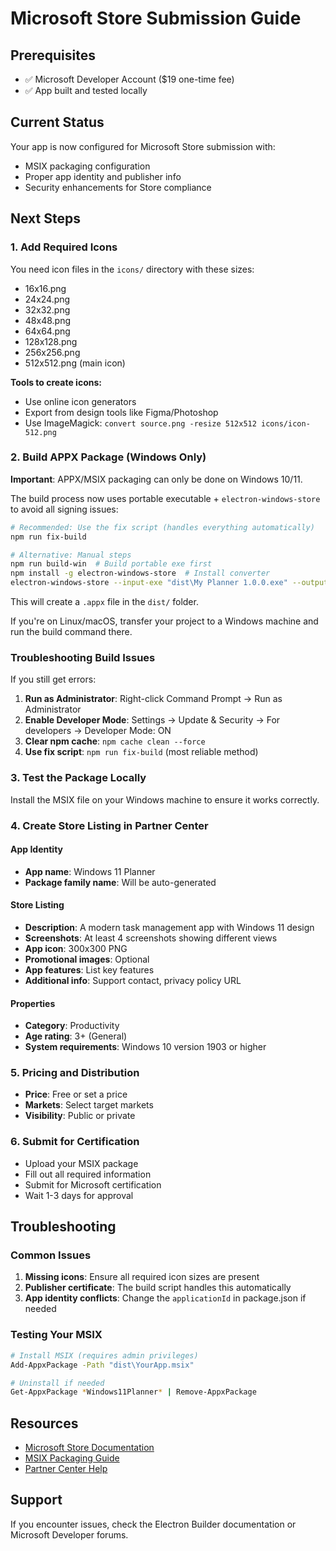 # Microsoft Store Submission Guide

## Prerequisites
- ✅ Microsoft Developer Account ($19 one-time fee)
- ✅ App built and tested locally

## Current Status
Your app is now configured for Microsoft Store submission with:
- MSIX packaging configuration
- Proper app identity and publisher info
- Security enhancements for Store compliance

## Next Steps

### 1. Add Required Icons
You need icon files in the `icons/` directory with these sizes:
- 16x16.png
- 24x24.png
- 32x32.png
- 48x48.png
- 64x64.png
- 128x128.png
- 256x256.png
- 512x512.png (main icon)

**Tools to create icons:**
- Use online icon generators
- Export from design tools like Figma/Photoshop
- Use ImageMagick: `convert source.png -resize 512x512 icons/icon-512.png`

### 2. Build APPX Package (Windows Only)
**Important**: APPX/MSIX packaging can only be done on Windows 10/11.

The build process now uses portable executable + `electron-windows-store` to avoid all signing issues:

```bash
# Recommended: Use the fix script (handles everything automatically)
npm run fix-build

# Alternative: Manual steps
npm run build-win  # Build portable exe first
npm install -g electron-windows-store  # Install converter
electron-windows-store --input-exe "dist\My Planner 1.0.0.exe" --output-directory dist --package-name Windows11Planner --package-display-name "Windows 11 Planner" --publisher CN=Arman7777-coder
```

This will create a `.appx` file in the `dist/` folder.

If you're on Linux/macOS, transfer your project to a Windows machine and run the build command there.

### Troubleshooting Build Issues
If you still get errors:
1. **Run as Administrator**: Right-click Command Prompt → Run as Administrator
2. **Enable Developer Mode**: Settings → Update & Security → For developers → Developer Mode: ON
3. **Clear npm cache**: `npm cache clean --force`
4. **Use fix script**: `npm run fix-build` (most reliable method)

### 3. Test the Package Locally
Install the MSIX file on your Windows machine to ensure it works correctly.

### 4. Create Store Listing in Partner Center

#### App Identity
- **App name**: Windows 11 Planner
- **Package family name**: Will be auto-generated

#### Store Listing
- **Description**: A modern task management app with Windows 11 design
- **Screenshots**: At least 4 screenshots showing different views
- **App icon**: 300x300 PNG
- **Promotional images**: Optional
- **App features**: List key features
- **Additional info**: Support contact, privacy policy URL

#### Properties
- **Category**: Productivity
- **Age rating**: 3+ (General)
- **System requirements**: Windows 10 version 1903 or higher

### 5. Pricing and Distribution
- **Price**: Free or set a price
- **Markets**: Select target markets
- **Visibility**: Public or private

### 6. Submit for Certification
- Upload your MSIX package
- Fill out all required information
- Submit for Microsoft certification
- Wait 1-3 days for approval

## Troubleshooting

### Common Issues
1. **Missing icons**: Ensure all required icon sizes are present
2. **Publisher certificate**: The build script handles this automatically
3. **App identity conflicts**: Change the `applicationId` in package.json if needed

### Testing Your MSIX
```bash
# Install MSIX (requires admin privileges)
Add-AppxPackage -Path "dist\YourApp.msix"

# Uninstall if needed
Get-AppxPackage *Windows11Planner* | Remove-AppxPackage
```

## Resources
- [Microsoft Store Documentation](https://docs.microsoft.com/en-us/windows/uwp/publish/)
- [MSIX Packaging Guide](https://docs.microsoft.com/en-us/windows/msix/)
- [Partner Center Help](https://support.microsoft.com/en-us/topic/windows-developer-program-6f9f2f8e-4b2a-4c6e-8f9e-4b2a4c6e8f9e)

## Support
If you encounter issues, check the Electron Builder documentation or Microsoft Developer forums.